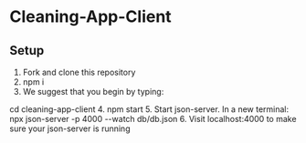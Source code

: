# Cleaning-App-Client

## Setup
1. Fork and clone this repository
2. npm i
3. We suggest that you begin by typing:

  cd cleaning-app-client
4. npm start
5. Start json-server. In a new terminal: npx json-server -p 4000 --watch db/db.json
6. Visit localhost:4000 to make sure your json-server is running

